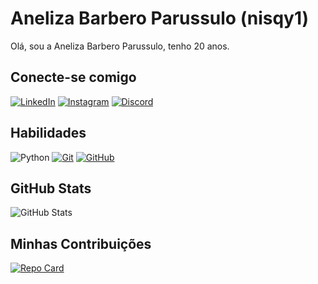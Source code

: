 # Aneliza Barbero Parussulo (nisqy1)
Olá, sou a Aneliza Barbero Parussulo, tenho 20 anos.
## Conecte-se comigo
[![LinkedIn](https://img.shields.io/badge/LinkedIn-000?style=for-the-badge&logo=linkedin&logoColor=0E76A8)](linkedin.com/in/aneliza-barbero-parussulo/)
[![Instagram](https://img.shields.io/badge/Instagram-000?style=for-the-badge&logo=instagram)](https://www.instagram.com/aneparussulo/)
[![Discord](https://img.shields.io/badge/Discord-000?style=for-the-badge&logo=discord)](nisqy.)
## Habilidades
![Python](https://img.shields.io/badge/Python-000?style=for-the-badge&logo=python)
[![Git](https://img.shields.io/badge/Git-000?style=for-the-badge&logo=Git)]()
[![GitHub](https://img.shields.io/badge/GitHub-000?style=for-the-badge&logo=GitHub)](https://github.com/nisqy1)
## GitHub Stats
![GitHub Stats](https://github-readme-stats.vercel.app/api?username=nisqy1&theme=transparent&bg_color=000&border_color=30A3DC&show_icons=true&icon_color=30A3DC&title_color=E94D5F&text_color=FFF)
## Minhas Contribuições
[![Repo Card](https://github-readme-stats.vercel.app/api/pin/?username=nisqy1&repo=dio-lab-open-source&bg_color=000&border_color=30A3DC&show_icons=true&icon_color=30A3DC&title_color=E94D5F&text_color=FFF)](https://github.com/nisqy1/dio-lab-open-source)

